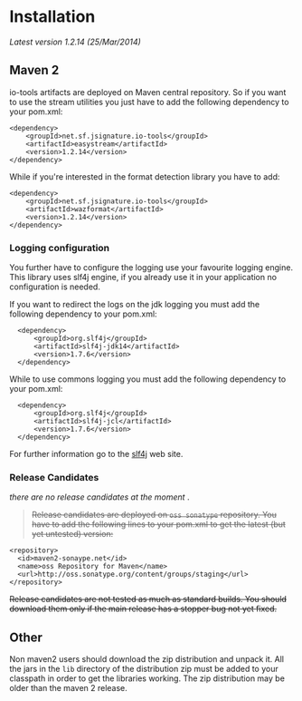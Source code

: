# Installation #
_Latest version 1.2.14 (25/Mar/2014)_

## Maven 2 ##
io-tools artifacts are deployed on Maven central repository. So if you want to use the stream utilities you just have to add the following dependency to your pom.xml:

```
<dependency>
	<groupId>net.sf.jsignature.io-tools</groupId>
	<artifactId>easystream</artifactId>
	<version>1.2.14</version>
</dependency>
```

While if you're interested in the format detection library you have to add:

```
<dependency>
	<groupId>net.sf.jsignature.io-tools</groupId>
	<artifactId>wazformat</artifactId>
	<version>1.2.14</version>
</dependency>
```

### Logging configuration ###
You further have to configure the logging use your favourite logging engine. This library uses slf4j engine, if you already use it in your application no configuration is needed.

If you want to redirect the logs on the jdk logging you must add the following dependency to your pom.xml:
```
  <dependency>
      <groupId>org.slf4j</groupId>
      <artifactId>slf4j-jdk14</artifactId>
      <version>1.7.6</version>
  </dependency>
```

While to use commons logging you must add the following dependency to your pom.xml:
```
  <dependency>
      <groupId>org.slf4j</groupId>
      <artifactId>slf4j-jcl</artifactId>
      <version>1.7.6</version>
  </dependency>
```

For further information go to the [slf4j](http://www.slf4j.org/) web site.

### Release Candidates ###
_there are no release candidates at the moment_ .
> ~~Release candidates are deployed on `oss sonatype` repository. You have to add the following lines to your pom.xml to get the latest (but yet untested) version:~~
```
<repository>
  <id>maven2-sonaype.net</id>
  <name>oss Repository for Maven</name>
  <url>http://oss.sonatype.org/content/groups/staging</url>
</repository>
```
~~Release candidates are not tested as much as standard builds. You should download them only if the main release has a stopper bug not yet fixed.~~

## Other ##
Non maven2 users should download the zip distribution and unpack it. All the jars in the `lib` directory of the distribution zip must be added to your classpath in order to get the libraries working. The zip distribution may be older than the maven 2 release.
